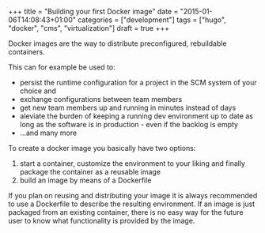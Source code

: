 +++
title = "Building your first Docker image"
date = "2015-01-06T14:08:43+01:00"
categories = ["development"]
tags = ["hugo", "docker", "cms", "virtualization"]
draft = true
+++

Docker images are the way to distribute preconfigured, rebuildable containers.

This can for example be used to:

- persist the runtime  configuration for a project in the SCM system of your choice and
- exchange configurations between team members
- get new team members up and running in minutes instead of days
- aleviate the burden of keeping a running dev environment up to date as long as the software is in production - even if the backlog is empty
- ...and many more

To create a docker image you basically have two options:

1. start a container, customize the environment to your liking and finally package the container as a reusable image
1. build an image by means of a Dockerfile

If you plan on reusing and distributing your image it is always recommended to use a Dockerfile to describe the resulting environment. If an image is just packaged from an existing container, there is no easy way for the future user to know what functionality is provided by the image.
